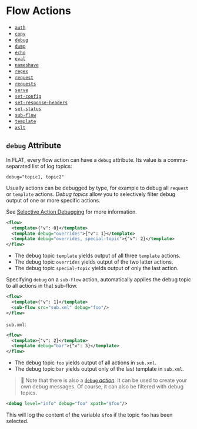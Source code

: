 # Flow Actions

* [`auth`](auth.md)
* [`copy`](copy.md)
* [`debug`](debug.md)
* [`dump`](dump.md)
* [`echo`](echo.md)
* [`eval`](eval.md)
* [`nameshave`](nameshave.md)
* [`regex`](regex.md)
* [`request`](request.md)
* [`requests`](requests.md)
* [`serve`](serve.md)
* [`set-config`](set-config.md)
* [`set-response-headers`](set-response-headers.md)
* [`set-status`](set-status.md)
* [`sub-flow`](sub-flow.md)
* [`template`](template.md)
* [`xslt`](xslt.md)


## `debug` Attribute

In FLAT, every flow action can have a `debug` attribute. Its value is a
comma-separated list of log topics:

```
debug="topic1, topic2"
```

Usually actions can be debugged by type, for example to debug all `request` or
`template` actions. _Debug topics_ allow you to selectively filter debug
output of one or more specific actions.

See [Selective Action Debugging](../debugging.md#selective-action-debugging)
for more information.

```xml
<flow>
  <template>{"v": 0}</template>
  <template debug="overrides">{"v": 1}</template>
  <template debug="overrides, special-topic">{"v": 2}</template>
</flow>
```

* The debug topic `template` yields output of all three `template` actions.
* The debug topic `overrides` yields output of the two latter actions.
* The debug topic `special-topic` yields output of only the last action.


Specifying `debug` on a `sub-flow` action, automatically applies the debug topic to all
actions in that sub-flow.

```xml
<flow>
  <template>{"v": 1}</template>
  <sub-flow src="sub.xml" debug="foo"/>
</flow>
```

`sub.xml`:

```xml
<flow>
  <template>{"v": 2}</template>
  <template debug="bar">{"v": 3}</template>
</flow>
```

* The debug topic `foo` yields output of all actions in `sub.xml`.
* The debug topic `bar` yields output only of the last template in `sub.xml`.

> 📎
> Note that there is also a [`debug` _action_](debug.md). It can be used to create your own
> debug messages. Of course, it can also be filtered with debug topics.

```xml
<debug level="info" debug="foo" xpath="$foo"/>
```

This will log the content of the variable `$foo` if the topic `foo` has been selected.
